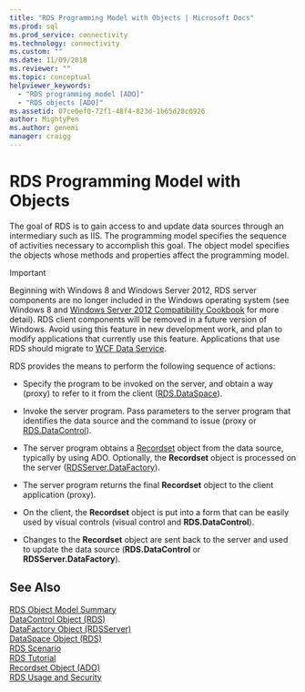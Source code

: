 ```yaml
---
title: "RDS Programming Model with Objects | Microsoft Docs"
ms.prod: sql
ms.prod_service: connectivity
ms.technology: connectivity
ms.custom: ""
ms.date: 11/09/2018
ms.reviewer: ""
ms.topic: conceptual
helpviewer_keywords: 
  - "RDS programming model [ADO]"
  - "RDS objects [ADO]"
ms.assetid: 07ce0ef0-72f1-48f4-823d-1b65d28c0926
author: MightyPen
ms.author: genemi
manager: craigg
---
```

# RDS Programming Model with Objects
The goal of RDS is to gain access to and update data sources through an intermediary such as IIS. The programming model specifies the sequence of activities necessary to accomplish this goal. The object model specifies the objects whose methods and properties affect the programming model.  
  
> [!IMPORTANT]
>  Beginning with Windows 8 and Windows Server 2012, RDS server components are no longer included in the Windows operating system (see Windows 8 and [Windows Server 2012 Compatibility Cookbook](https://www.microsoft.com/download/details.aspx?id=27416) for more detail). RDS client components will be removed in a future version of Windows. Avoid using this feature in new development work, and plan to modify applications that currently use this feature. Applications that use RDS should migrate to [WCF Data Service](https://go.microsoft.com/fwlink/?LinkId=199565).  
  
 RDS provides the means to perform the following sequence of actions:  
  
-   Specify the program to be invoked on the server, and obtain a way (proxy) to refer to it from the client ([RDS.DataSpace](../../../ado/reference/rds-api/dataspace-object-rds.md)).  
  
-   Invoke the server program. Pass parameters to the server program that identifies the data source and the command to issue (proxy or [RDS.DataControl](../../../ado/reference/rds-api/datacontrol-object-rds.md)).  
  
-   The server program obtains a [Recordset](../../../ado/reference/ado-api/recordset-object-ado.md) object from the data source, typically by using ADO. Optionally, the **Recordset** object is processed on the server ([RDSServer.DataFactory](../../../ado/reference/rds-api/datafactory-object-rdsserver.md)).  
  
-   The server program returns the final **Recordset** object to the client application (proxy).  
  
-   On the client, the **Recordset** object is put into a form that can be easily used by visual controls (visual control and **RDS.DataControl**).  
  
-   Changes to the **Recordset** object are sent back to the server and used to update the data source (**RDS.DataControl** or **RDSServer.DataFactory**).  
  
## See Also  
 [RDS Object Model Summary](../../../ado/guide/remote-data-service/rds-object-model-summary.md)   
 [DataControl Object (RDS)](../../../ado/reference/rds-api/datacontrol-object-rds.md)   
 [DataFactory Object (RDSServer)](../../../ado/reference/rds-api/datafactory-object-rdsserver.md)   
 [DataSpace Object (RDS)](../../../ado/reference/rds-api/dataspace-object-rds.md)   
 [RDS Scenario](../../../ado/guide/remote-data-service/rds-scenario.md)   
 [RDS Tutorial](../../../ado/guide/remote-data-service/rds-tutorial.md)   
 [Recordset Object (ADO)](../../../ado/reference/ado-api/recordset-object-ado.md)   
 [RDS Usage and Security](../../../ado/guide/remote-data-service/rds-usage-and-security.md)


